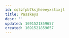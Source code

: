 ```yaml
---
id: cq5zfpb7ksjheeeyxstixjl
title: Passkeys
desc: ''
updated: 1691521859657
created: 1691521859657
---
```


